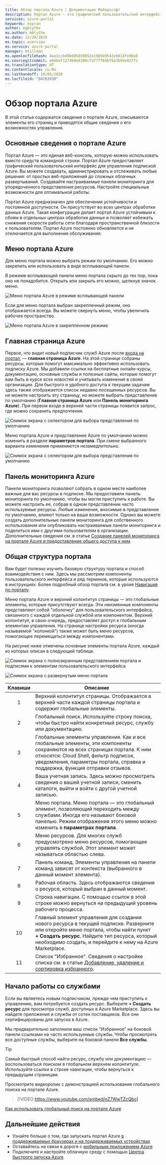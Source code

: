```yaml
---
title: Обзор портала Azure | Документация Майкрософт
description: Портал Azure — это графический пользовательский интерфейс, который можно использовать для управления службами Azure. Узнайте о навигации и поиске ресурсов на портале Azure.
services: azure-portal
keywords: портал
author: mgblythe
ms.author: mblythe
ms.date: 12/20/2019
ms.topic: overview
ms.service: azure-portal
manager: mtillman
ms.openlocfilehash: 4aa1ccbd9b605850052e190949542eb014fe90a8
ms.sourcegitcommit: eb6bef1274b9e6390c7a77ff69bf6a3b94e827fc
ms.translationtype: HT
ms.contentlocale: ru-RU
ms.lasthandoff: 10/05/2020
ms.locfileid: "84763930"
---
```

# <a name="azure-portal-overview"></a>Обзор портала Azure

В этой статье содержатся сведения о портале Azure, описываются элементы его страниц и приводятся общие сведения о его возможностях управления.

## <a name="what-is-the-azure-portal"></a>Основные сведения о портале Azure

Портал Azure — это единая веб-консоль, которую можно использовать вместо средств командной строки. Портал Azure предоставляет графический пользовательский интерфейс для управления подпиской Azure. Вы можете создавать, администрировать и отслеживать любые решения: от простых веб-приложений до сложных облачных развертываний. Создавайте настраиваемые панели мониторинга для упорядоченного представления ресурсов. Настройте специальные возможности для оптимальной работы.

Портал Azure предназначен для обеспечения устойчивости и постоянной доступности. Он присутствует во всех центрах обработки данных Azure. Такая конфигурация делает портал Azure устойчивым к сбоям в отдельных центрах обработки данных и позволяет избежать снижения скорости работы сети благодаря пространственной близости к пользователям. Портал Azure постоянно обновляется и не отключается для выполнения обслуживания.

## <a name="azure-portal-menu"></a>Меню портала Azure

Для меню портала можно выбрать режим по умолчанию. Его можно закрепить или использовать в виде всплывающей панели.

В режиме всплывающей панели меню портала скрыто до тех пор, пока оно не понадобится. Открыть или закрыть его можно, щелкнув значок меню.

![Меню портала Azure в режиме всплывающей панели](./media/azure-portal-overview/azure-portal-overview-portal-menu-flyout.png)

Если для меню портала выбран закрепленный режим, оно отображается всегда. Вы можете свернуть меню, чтобы увеличить рабочее пространство.

![Меню портала Azure в закрепленном режиме](./media/azure-portal-overview/azure-portal-overview-portal-menu-expandcollapse.png)

## <a name="azure-home"></a>Главная страница Azure

Первое, что видит новый подписчик служб Azure после [входа на портал](https://portal.azure.com), — **главная страница Azure**. На этой странице собраны ресурсы, которые помогут максимально эффективно использовать подписку Azure. Мы добавили ссылки на бесплатные онлайн-курсы, документацию, основные службы и полезные сайты, которые помогут вам быть в курсе всех новостей и учитывать изменения в своей организации. Для быстрого и удобного доступа к текущим задачам здесь также отображается список недавно посещенных ресурсов. Вы не можете настроить эту страницу, но можете выбрать представление по умолчанию (**Главная страница Azure** или **Панель мониторинга Azure**). При первом входе в верхней части страницы появится запрос, где можно сохранить предпочтения.

![Снимок экрана с селектором для выбора представления по умолчанию](./media/azure-portal-overview/azure-portal-default-view.png)

Меню портала Azure и представление Azure по умолчанию можно изменить в разделе **параметров портала**. При смене выбранного варианта изменения применяются незамедлительно.

![Снимок экрана с селектором для выбора представления по умолчанию](./media/azure-portal-overview/azure-portal-overview-portal-settings-menu-home.png)

## <a name="azure-dashboard"></a>Панель мониторинга Azure

Панели мониторинга позволяют собрать в одном месте наиболее важные для вас ресурсы в подписке. Мы предоставили панель мониторинга по умолчанию, чтобы вы могли приступить к работе. Вы можете настроить ее, собрав в одном представлении часто используемые ресурсы. Любые изменения, вносимые в представление по умолчанию, влияют только на ваши возможности. Однако вы можете создать дополнительные панели мониторинга для собственного использования или опубликовать настраиваемые панели мониторинга и поделиться ими с другими пользователям в организации. Дополнительные сведения см. в статье [Создание панелей мониторинга на портале Azure и предоставление общего доступа к ним](../azure-portal/azure-portal-dashboards.md).

## <a name="getting-around-the-portal"></a>Общая структура портала

Вам будет полезно изучить базовую структуру портала и способ взаимодействия с ним. Здесь мы рассмотрим компоненты пользовательского интерфейса и ряд терминов, которые используются в инструкциях. Более подробный обзор портала см. в уроке [Навигация по порталу](https://docs.microsoft.com/learn/modules/tour-azure-portal/3-navigate-the-portal).

Меню портала Azure и верхний колонтитул страницы — это глобальные элементы, которые присутствуют всегда. Эти неизменные компоненты представляют собой "оболочку" для пользовательского интерфейса, связанного с каждой отдельной службой или компонентом. Верхний колонтитул, в свою очередь, предоставляет доступ к глобальным элементам управления. На странице настройки ресурса (иногда называемой "колонкой") также может быть меню ресурсов, помогающее перемещаться между компонентами.

На рисунке ниже отмечены основные элементы портала Azure, каждый из которых описан в следующей таблице.

![Снимок экрана с полноэкранным представлением портала и подписями к элементам пользовательского интерфейса](./media/azure-portal-overview/azure-portal-overview-portal-callouts.png)

![Снимок экрана с развернутым меню портала](./media/azure-portal-overview/azure-portal-overview-portal-menu-callouts.png)

|Клавиши|Описание
|:---:|---|
|1|Верхний колонтитул страницы. Отображается в верхней части каждой страницы портала и содержит глобальные элементы.|
|2| Глобальный поиск. Используйте строку поиска, чтобы быстро найти конкретный ресурс, службу или документацию.|
|3|Глобальные элементы управления. Как и все глобальные элементы, эти компоненты сохраняются на всех страницах портала. К ним относятся: Cloud Shell, фильтр подписок, уведомления, параметры портала, справка и поддержка, функция отправки отзывов.|
|4|Ваша учетная запись. Здесь можно просмотреть сведения о вашей учетной записи, сменить каталоги, выйти и войти с другой учетной записью.|
|5|Меню портала. Меню портала — это глобальный элемент, позволяющий переходить между службами. Иногда его называют боковой панелью. Режим отображения этого меню можно изменить в **параметрах портала**.|
|6|Меню ресурсов. Для многих служб предусмотрено меню ресурсов, помогающее управлять службой. Этот элемент может называться областью слева.|
|7|Панель команд. Элементы управления на панели команд зависят от контекста (выбранного в данный момент элемента).|
|8|Рабочая область.  Здесь отображаются сведения о ресурсе, который выбран в данный момент.|
|9|Строка навигации. С помощью ссылок в этой строке можно вернуться на предыдущий уровень рабочего процесса.|
|10|Главный элемент управления для создания нового ресурса в текущей подписке. Разверните или откройте меню портала, чтобы найти пункт **+ Создать ресурс**. Найдите тип ресурса, который необходимо создать, и перейдите к нему на Azure Marketplace.|
|11|Список "Избранное". Сведения о настройке списка см. в статье [Добавление, удаление и сортировка избранного](../azure-portal/azure-portal-add-remove-sort-favorites.md).|

## <a name="get-started-with-services"></a>Начало работы со службами

Если вы являетесь новым подписчиком, прежде чем приступить к управлению, вам потребуется создать ресурс. Выберите **+ Создать ресурс** для просмотра служб, доступных в Azure Marketplace. Здесь вы найдете приложения и службы от сотен поставщиков. Все они сертифицированы для запуска в Azure.

Мы предварительно заполнили ваш список "Избранное" на боковой панели ссылками на часто используемые службы.  Чтобы просмотреть все доступные службы, выберите на боковой панели **Все службы**.

> [!TIP]
> Самый быстрый способ найти ресурс, службу или документацию — воспользоваться *поиском* в глобальном верхнем колонтитуле. Используйте ссылки в строке навигации, чтобы вернуться к предыдущим страницам.
>
Просмотрите видеоролик с демонстрацией использования глобального поиска на портале Azure.


> [!VIDEO https://www.youtube.com/embed/nZ7WwTZcQbo]

[Как использовать глобальный поиск на портале Azure](https://www.youtube.com/watch?v=nZ7WwTZcQbo)

## <a name="next-steps"></a>Дальнейшие действия

* Узнайте больше о том, где запускать портал Azure [в поддерживаемых браузерах и на поддерживаемых устройствах](../azure-portal/azure-portal-supported-browsers-devices.md)
* Оставайтесь на связи в дороге с [мобильным приложением Azure](https://azure.microsoft.com/features/azure-portal/mobile-app/)
* Подключите и настройте облачную среду с помощью [Центра быстрого запуска Azure](../azure-portal/azure-portal-quickstart-center.md)
